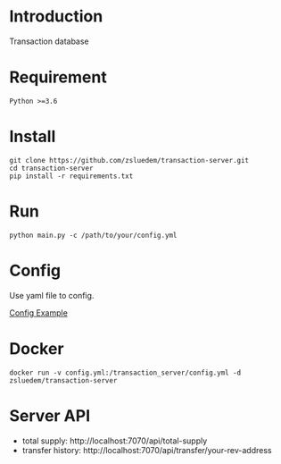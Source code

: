 # Introduction

Transaction database

# Requirement

    Python >=3.6

# Install

    git clone https://github.com/zsluedem/transaction-server.git
    cd transaction-server
    pip install -r requirements.txt
    
# Run

    python main.py -c /path/to/your/config.yml
    
# Config

Use yaml file to config. 

[Config Example](https://github.com/zsluedem/transaction-server/blob/master/config_example.yml)

# Docker

    docker run -v config.yml:/transaction_server/config.yml -d zsluedem/transaction-server

# Server API

  - total supply: http://localhost:7070/api/total-supply
  - transfer history: http://localhost:7070/api/transfer/your-rev-address
